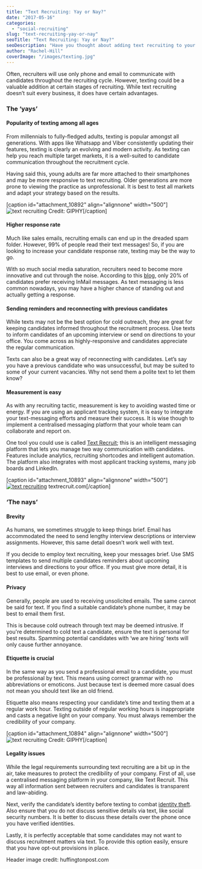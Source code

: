 ```yaml
---
title: "Text Recruiting: Yay or Nay?"
date: "2017-05-16"
categories:
  - "social-recruiting"
slug: "text-recruiting-yay-or-nay"
seoTitle: "Text Recruiting: Yay or Nay?"
seoDescription: "Have you thought about adding text recruiting to your recruitment cycle, but feel wary? We weigh up the yays and nays of this process"
author: "Rachel-Hill"
coverImage: "/images/texting.jpg"
---
```


Often, recruiters will use only phone and email to communicate with candidates throughout the recruiting cycle. However, texting could be a valuable addition at certain stages of recruiting. While text recruiting doesn’t suit every business, it does have certain advantages.

### **The ‘yays’**

#### **Popularity of texting among all ages**

From millennials to fully-fledged adults, texting is popular amongst all generations. With apps like Whatsapp and Viber consistently updating their features, texting is clearly an evolving and modern activity. As texting can help you reach multiple target markets, it is a well-suited to candidate communication throughout the recruitment cycle.

Having said this, young adults are far more attached to their smartphones and may be more responsive to text recruiting. Older generations are more prone to viewing the practice as unprofessional. It is best to test all markets and adapt your strategy based on the results.

\[caption id="attachment_10892" align="alignnone" width="500"\]![text recruiting](/images/old-people.gif) Credit: GIPHY\[/caption\]

#### **Higher response rate**

Much like sales emails, recruiting emails can end up in the dreaded spam folder. However, 99% of people read their text messages! So, if you are looking to increase your candidate response rate, texting may be the way to go.

With so much social media saturation, recruiters need to become more innovative and cut through the noise. According to this [blog](http://blog.1-page.com/art-text-messaging-candidates-works-say-never-ever/), only 20% of candidates prefer receiving InMail messages. As text messaging is less common nowadays, you may have a higher chance of standing out and actually getting a response.

#### **Sending reminders and reconnecting with previous candidates**

While texts may not be the best option for cold outreach, they are great for keeping candidates informed throughout the recruitment process. Use texts to inform candidates of an upcoming interview or send on directions to your office. You come across as highly-responsive and candidates appreciate the regular communication.

Texts can also be a great way of reconnecting with candidates. Let’s say you have a previous candidate who was unsuccessful, but may be suited to some of your current vacancies. Why not send them a polite text to let them know?

#### **Measurement is easy**

As with any recruiting tactic, measurement is key to avoiding wasted time or energy. If you are using an applicant tracking system, it is easy to integrate your text-messaging efforts and measure their success. It is wise though to implement a centralised messaging platform that your whole team can collaborate and report on.

One tool you could use is called [Text Recruit](http://www.textrecruit.com/); this is an intelligent messaging platform that lets you manage two way communication with candidates. Features include analytics, recruiting shortcodes and intelligent automation. The platform also integrates with most applicant tracking systems, many job boards and LinkedIn.

\[caption id="attachment_10893" align="alignnone" width="500"\][![text recruiting](/images/text-recruit.png)](http://www.textrecruit.com/) textrecruit.com\[/caption\]

### **‘The nays’**

#### **Brevity**

As humans, we sometimes struggle to keep things brief. Email has accommodated the need to send lengthy interview descriptions or interview assignments. However, this same detail doesn’t work well with text.

If you decide to employ text recruiting, keep your messages brief. Use SMS templates to send multiple candidates reminders about upcoming interviews and directions to your office. If you must give more detail, it is best to use email, or even phone.

#### **Privacy**

Generally, people are used to receiving unsolicited emails. The same cannot be said for text. If you find a suitable candidate’s phone number, it may be best to email them first.

This is because cold outreach through text may be deemed intrusive. If you're determined to cold text a candidate, ensure the text is personal for best results. Spamming potential candidates with ‘we are hiring’ texts will only cause further annoyance.

#### **Etiquette is crucial**

In the same way as you send a professional email to a candidate, you must be professional by text. This means using correct grammar with no abbreviations or emoticons. Just because text is deemed more casual does not mean you should text like an old friend.

Etiquette also means respecting your candidate’s time and texting them at a regular work hour. Texting outside of regular working hours is inappropriate and casts a negative light on your company. You must always remember the credibility of your company.

\[caption id="attachment_10894" align="alignnone" width="500"\]![text recruiting](/images/etiquette.gif) Credit: GIPHY\[/caption\]

#### **Legality issues**

While the legal requirements surrounding text recruiting are a bit up in the air, take measures to protect the credibility of your company. First of all, use a centralised messaging platform in your company, like Text Recruit. This way all information sent between recruiters and candidates is transparent and law-abiding.

Next, verify the candidate’s identity before texting to combat [identity theft](http://www.recruitingtrends.com/REC/view/story.jhtml?id=534360956). Also ensure that you do not discuss sensitive details via text, like social security numbers. It is better to discuss these details over the phone once you have verified identities.

Lastly, it is perfectly acceptable that some candidates may not want to discuss recruitment matters via text. To provide this option easily, ensure that you have opt-out provisions in place.

Header image credit: huffingtonpost.com
